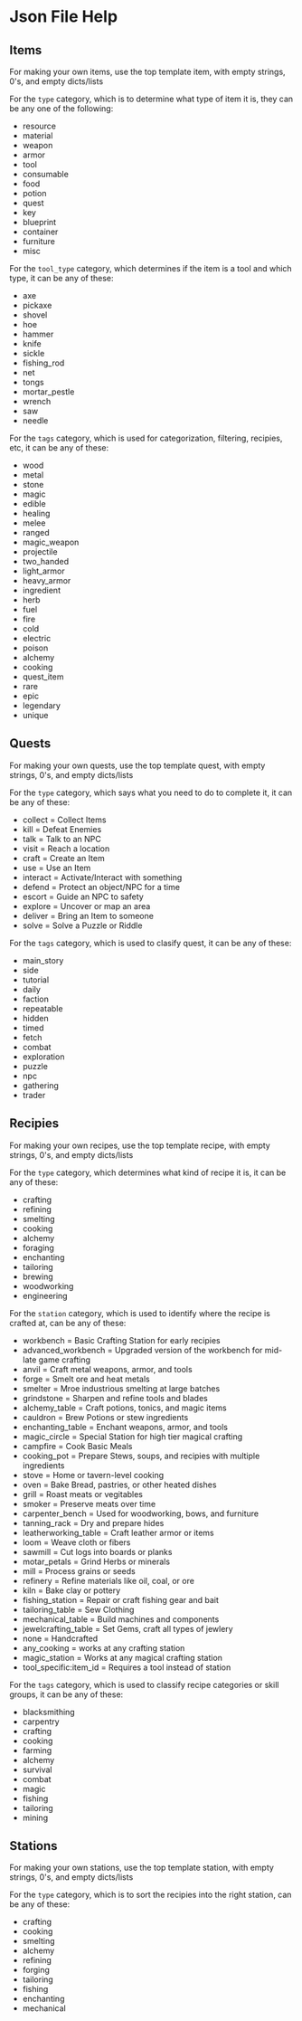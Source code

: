 # Json File Help

## Items

For making your own items, use the top template item, with empty strings, 0's, and empty dicts/lists

For the ```type``` category, which is to determine what type of item it is, they can be any one of the following:
- resource
- material
- weapon
- armor
- tool
- consumable
- food
- potion
- quest
- key
- blueprint
- container
- furniture
- misc

For the ```tool_type``` category, which determines if the item is a tool and which type, it can be any of these: 
- axe
- pickaxe
- shovel
- hoe
- hammer
- knife
- sickle
- fishing_rod
- net
- tongs
- mortar_pestle
- wrench
- saw
- needle

For the ```tags``` category, which is used for categorization, filtering, recipies, etc, it can be any of these:
- wood
- metal
- stone
- magic
- edible
- healing
- melee
- ranged
- magic_weapon
- projectile
- two_handed
- light_armor
- heavy_armor
- ingredient
- herb
- fuel
- fire
- cold
- electric
- poison
- alchemy
- cooking
- quest_item
- rare
- epic
- legendary
- unique

## Quests

For making your own quests, use the top template quest, with empty strings, 0's, and empty dicts/lists

For the ```type``` category, which says what you need to do to complete it, it can be any of these:
- collect       = Collect Items
- kill          = Defeat Enemies
- talk          = Talk to an NPC
- visit         = Reach a location
- craft         = Create an Item
- use           = Use an Item
- interact      = Activate/Interact with something
- defend        = Protect an object/NPC for a time
- escort        = Guide an NPC to safety
- explore       = Uncover or map an area
- deliver       = Bring an Item to someone
- solve         = Solve a Puzzle or Riddle

For the ```tags``` category, which is used to clasify quest, it can be any of these:
- main_story
- side
- tutorial
- daily
- faction
- repeatable
- hidden
- timed
- fetch
- combat
- exploration
- puzzle
- npc
- gathering
- trader

## Recipies

For making your own recipes, use the top template recipe, with empty strings, 0's, and empty dicts/lists

For the ```type``` category, which determines what kind of recipe it is, it can be any of these:
- crafting
- refining
- smelting
- cooking
- alchemy
- foraging
- enchanting
- tailoring
- brewing
- woodworking
- engineering

For the ```station``` category, which is used to identify where the recipe is crafted at, can be any of these:
- workbench             = Basic Crafting Station for early recipies
- advanced_workbench    = Upgraded version of the workbench for mid-late game crafting
- anvil                 = Craft metal weapons, armor, and tools
- forge                 = Smelt ore and heat metals
- smelter               = Mroe industrious smelting at large batches
- grindstone            = Sharpen and refine tools and blades
- alchemy_table         = Craft potions, tonics, and magic items
- cauldron              = Brew Potions or stew ingredients
- enchanting_table      = Enchant weapons, armor, and tools
- magic_circle          = Special Station for high tier magical crafting
- campfire              = Cook Basic Meals
- cooking_pot           = Prepare Stews, soups, and recipies with multiple ingredients
- stove                 = Home or tavern-level cooking
- oven                  = Bake Bread, pastries, or other heated dishes
- grill                 = Roast meats or vegitables
- smoker                = Preserve meats over time
- carpenter_bench       = Used for woodworking, bows, and furniture
- tanning_rack          = Dry and prepare hides
- leatherworking_table  = Craft leather armor or items
- loom                  = Weave cloth or fibers
- sawmill               = Cut logs into boards or planks
- motar_petals          = Grind Herbs or minerals
- mill                  = Process grains or seeds
- refinery              = Refine materials like oil, coal, or ore
- kiln                  = Bake clay or pottery
- fishing_station       = Repair or craft fishing gear and bait
- tailoring_table       = Sew Clothing
- mechanical_table      = Build machines and components
- jewelcrafting_table   = Set Gems, craft all types of jewlery
- none                  = Handcrafted
- any_cooking           = works at any crafting station
- magic_station         = Works at any magical crafting station
- tool_specific:item_id    = Requires a tool instead of station

For the ```tags``` category, which is used to classify recipe categories or skill groups, it can be any of these:
- blacksmithing
- carpentry
- crafting
- cooking
- farming
- alchemy
- survival
- combat
- magic
- fishing
- tailoring
- mining

## Stations

For making your own stations, use the top template station, with empty strings, 0's, and empty dicts/lists

For the ```type``` category, which is to sort the recipies into the right station, can be any of these:
- crafting
- cooking
- smelting
- alchemy
- refining
- forging
- tailoring
- fishing
- enchanting
- mechanical